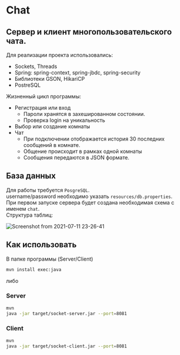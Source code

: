 # Chat
## Сервер и клиент многопользовательского чата.

Для реализации проекта использовались:
* Sockets, Threads
* Spring: spring-context, spring-jbdc, spring-security
* Библиотеки GSON, HikariCP
* PostreSQL

Жизненный цикл программы:
* Регистрация или вход
  * Пароли хранятся в захешированном состоянии.
  * Проверка login на уникальность 
* Выбор или создание комнаты
* Чат
  * При подключении отображается история 30 последних сообщений в комнате.
  * Общение происходит в рамках одной комнаты
  * Сообщения передаются в JSON формате.

## База данных
Для работы требуется `PosgreSQL`.  
username/password необходимо указать `resources/db.properties`.  
При первом запуске сервера будет создана необходимая схема с именем `chat`.  
Структура таблиц:

![Screenshot from 2021-07-11 23-26-41](https://user-images.githubusercontent.com/52173536/125209319-96591f80-e2a0-11eb-93f1-f8af1b4847c3.png)

## Как использовать
В папке программы (Server/Client)
```bash
mvn install exec:java
```
либо
### Server
```bash
mvn
java -jar target/socket-server.jar --port=8081
```
### Client
```bash
mvn
java -jar target/socket-client.jar --port=8081
```
